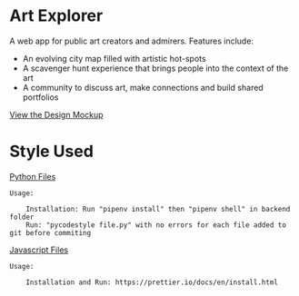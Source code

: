 # Art Explorer

A web app for public art creators and admirers. Features include:

- An evolving city map filled with artistic hot-spots
- A scavenger hunt experience that brings people into the context of the art
- A community to discuss art, make connections and build shared portfolios

[View the Design Mockup](https://framer.com/share/Wireframing--gsKx6BvxCiPsUeIGlnqr/z3TC9SJ5A)


# Style Used
[Python Files](https://pycodestyle.pycqa.org/en/latest/index.html)
    
    Usage:
        
        Installation: Run "pipenv install" then "pipenv shell" in backend folder
        Run: "pycodestyle file.py" with no errors for each file added to git before commiting

[Javascript Files](https://prettier.io/docs/en/index.html)
    
    Usage:
        
        Installation and Run: https://prettier.io/docs/en/install.html
